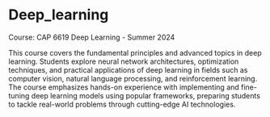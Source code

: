# Deep_learning
Course: CAP 6619 Deep Learning - Summer 2024

This course covers the fundamental principles and advanced topics in deep learning. Students explore neural network architectures, optimization techniques, and practical applications of deep learning in fields such as computer vision, natural language processing, and reinforcement learning. The course emphasizes hands-on experience with implementing and fine-tuning deep learning models using popular frameworks, preparing students to tackle real-world problems through cutting-edge AI technologies.

